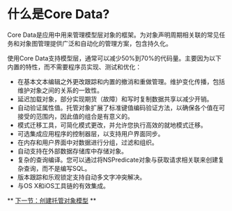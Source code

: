 # 什么是Core Data?
Core Data是应用中用来管理模型层对象的框架。为对象声明周期相关联的常见任务和对象图管理提供广泛和自动化的管理方案，包含持久化。

使用Core Data支持模型层，通常可以减少50%到70%的代码量。主要因为以下内置的特性，而不需要程序员实现、测试和优化：
* 在基本文本编辑之外更改跟踪和内置的撤消和重做管理。维护变化传播，包括维护对象之间的关系的一致性。
* 延迟加载对象，部分实现期货（故障）和写时复制数据共享以减少开销。
* 自动验证属性值。托管对象扩展了标准键值编码验证方法，以确保各个值在可接受的范围内，因此值的组合是有意义的。
* 模式迁移工具，可简化模式更改，并允许您执行高效的就地模式迁移。
* 可选集成应用程序的控制器层，以支持用户界面同步。
* 在内存和用户界面中对数据进行分组，过滤和组织。
* 自动支持在外部数据存储库中存储对象。
* 复杂的查询编译。您可以通过将NSPredicate对象与获取请求相关联来创建复杂查询，而不是编写SQL。
* 版本跟踪和乐观锁定支持自动多文字冲突解决。
* 与OS X和iOS工具链的有效集成。


** [下一节：创建托管对象模型](Storage/CoreData/官方文档翻译/创建托管对象模型.md) **